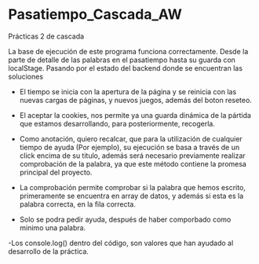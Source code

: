 # Pasatiempo_Cascada_AW
Prácticas 2 de cascada

La base de ejecución de este programa funciona correctamente. Desde la parte de detalle de las palabras en el pasatiempo hasta su guarda con localStage. Pasando por el estado del backend donde se encuentran las soluciones

- El tiempo se inicia con la apertura de la página y se reinicia con las nuevas cargas de páginas, y nuevos juegos, además del boton reseteo.

- El aceptar la cookies, nos permite ya una guarda dinámica de la pártida que estamos desarrollando, para posteriormente, recogerla.

- Como anotación, quiero recalcar, que para la utilización de cualquier tiempo de ayuda (Por ejemplo), su ejecución se basa a través de un click encima de su titulo, además será necesario previamente realizar comprobación de la palabra, ya que este método contiene la promesa principal del proyecto.

- La comprobación permite comprobar si la palabra que hemos escrito, primeramente se encuentra en array de datos, y además si esta es la palabra correcta, en la fila correcta.

- Solo se podra pedir ayuda, después de haber comporbado como minimo una palabra.


-Los console.log() dentro del código, son valores que han ayudado al desarrollo de la práctica.

